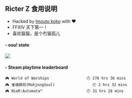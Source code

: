 ## Ricter Z 食用说明
- Hacked by [Imouto koko](https://osu.ppy.sh/users/7679162) with ❤️
- FFXIV 天下第一！
- 喜欢猫猫，是个冇猫孤儿

#### - osu! state
![](http://97.64.19.89:8080/api/v1/stat/4448675)

<!-- steam-box start -->
#### - Steam playtime leaderboard
```text
🎮 World of Warships                 🕘 278 hrs 36 mins
🎮 雀魂麻将(MahjongSoul)                 🕘 2 hrs 32 mins
🎮 NieR:Automata™                    🕘 31 hrs 28 mins
```
<!-- Powered by https://github.com/YouEclipse/steam-box . -->
<!-- steam-box end -->
